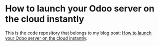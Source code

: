 # How to launch your Odoo server on the cloud instantly
This is the code repository that belongs to my blog post:
[How to launch your Odoo server on the cloud instantly](https://jortdevreeze.com/blog/odoo-2/how-to-launch-your-odoo-server-on-the-cloud-instantly-28).
